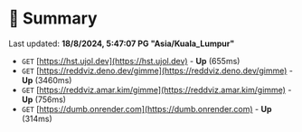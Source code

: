# 📖 Summary
Last updated: **18/8/2024, 5:47:07 PG "Asia/Kuala_Lumpur"**

- `GET` [https://hst.ujol.dev](https://hst.ujol.dev) - **Up** (655ms)
- `GET` [https://reddviz.deno.dev/gimme](https://reddviz.deno.dev/gimme) - **Up** (3460ms)
- `GET` [https://reddviz.amar.kim/gimme](https://reddviz.amar.kim/gimme) - **Up** (756ms)
- `GET` [https://dumb.onrender.com](https://dumb.onrender.com) - **Up** (314ms)
